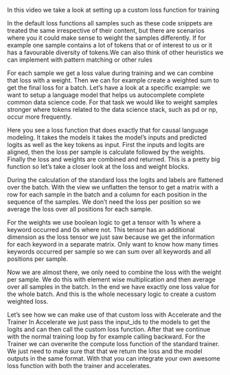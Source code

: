 In this video we take a look at setting up a custom loss function for training

In the default loss functions all samples such as these code snippets are treated the same irrespective of their content, but there are scenarios where you it could make sense to weight the samples differently. If for example one sample contains a lot of tokens that or of interest to us or it has a favourable diversity of tokens.We can also think of other heuristics we can implement with pattern matching or other rules

For each sample we get a loss value during training and we can combine that loss with a weight. Then we can for example create a weighted sum to get the final loss for a batch. Let’s have a look at a specific example: we want to setup a language model that helps us autocomplete complete common data science code. For that task we would like to weight samples stronger where tokens related to the data science stack, such as pd or np, occur more frequently.

Here you see a loss function that does exactly that for causal language modeling. It takes the models it takes the model’s inputs and predicted logits as well as the key tokens as input. First the inputs and logits are aligned, then the loss per sample is calculate followed by the weights. Finally the loss and weights are combined and returned. This is a pretty big function so let’s take a closer look at the loss and weight blocks.

During the calculation of the standard loss the logits and labels are flattened over the batch. With the view we unflatten the tensor to get a matrix with a row for each sample in the batch and a column for each position in the sequence of the samples. We don’t need the loss per position so we average the loss over all positions for each sample.

For the weights we use boolean logic to get a tensor with 1s where a keyword occurred and 0s where not. This tensor has an additional dimension as the loss tensor we just saw because we get the information for each keyword in a separate matrix. Only want to know how many times keywords occurred per sample so we can sum over all keywords and all positions per sample.

Now we are almost there, we only need to combine the loss with the weight per sample. We do this with element wise multiplication and then average over all samples in the batch. In the end we have exactly one loss value for the whole batch. And this is the whole necessary logic to create a custom weighted loss.

Let’s see how we can make use of that custom loss with Accelerate and the Trainer In Accelerate we just pass the input_ids to the models to get the logits and can then call the custom loss function. After that we continue with the normal training loop by for example calling backward. For the Trainer we can overwrite the compute loss function of the standard trainer. We just need to make sure that that we return the loss and the model outputs in the same format. With that you can integrate your own awesome loss function with both the trainer and accelerates.